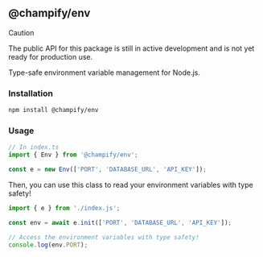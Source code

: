 ## @champify/env

> [!CAUTION]
> The public API for this package is still in active development and is not yet ready for production use.

Type-safe environment variable management for Node.js.

### Installation

```bash
npm install @champify/env
```

### Usage

```typescript
// In index.ts
import { Env } from '@champify/env';

const e = new Env(['PORT', 'DATABASE_URL', 'API_KEY']);
```

Then, you can use this class to read your environment variables with type safety!

```typescript
import { e } from './index.js';

const env = await e.init(['PORT', 'DATABASE_URL', 'API_KEY']);

// Access the environment variables with type safety!
console.log(env.PORT);
```